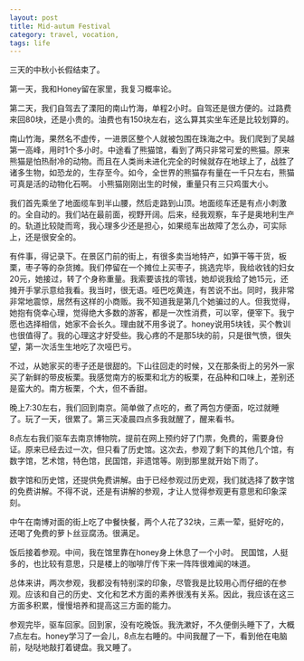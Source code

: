 ```yaml
---
layout: post
title: Mid-autum Festival
category: travel, vocation,
tags: life
---
```


三天的中秋小长假结束了。

第一天，我和Honey留在家里，我复习概率论。

第二天，我们自驾去了溧阳的南山竹海，单程2小时。自驾还是很方便的。过路费来回80块，还是小贵的。油费也有150块左右，这么算其实坐车还是比较划算的。

南山竹海，果然名不虚传，一进景区整个人就被包围在珠海之中。我们爬到了吴越第一高峰，用时1个多小时。中途看了熊猫馆，看到了两只非常可爱的熊猫。原来熊猫是怕热耐冷的动物。而且在人类尚未进化完全的时候就存在地球上了，战胜了诸多生物，如恐龙的，生存至今。如今，全世界的熊猫存有量在一千只左右，熊猫可真是活的动物化石啊。 小熊猫刚刚出生的时候，重量只有三只鸡蛋大小。

我们首先乘坐了地面缆车到半山腰，然后走路到山顶。地面缆车还是有点小刺激的。全自动的。我们站在最前面，视野开阔。后来，经我观察，车子是奥地利生产的。轨道比较陡而弯，我心理多少还是担心，如果缆车出故障了怎么办，可实际上，还是很安全的。

有件事，得记录下。在景区门前的街上，有很多卖当地特产，如笋干等干货，板栗，枣子等的杂货摊。我们停留在一个摊位上买枣子，挑选完毕，我给收钱的妇女20元，她接过，转了个身称重量。我索要该找的零钱，她却说我给了她15元，还摊开手掌示意给我看。我当时，很无语。哑巴吃黄连，有苦说不出。同时，我非常非常地震惊，居然有这样的小商贩。我不知道我是第几个她骗过的人。但我觉得，她抱有侥幸心理，觉得绝大多数的游客，都是一次性消费，可以宰，便宰下。我宁愿也选择相信，她家不会长久。理由就不用多说了。honey说用5块钱，买个教训也很值得了。我的心理这才好受些。我心疼的不是那5块的前，只是很气愤，很失望，第一次活生生地吃了次哑巴亏。

不过，从她家买的枣子还是很甜的。下山往回走的时候，又在那条街上的另外一家买了新鲜的带皮板栗。我感觉南方的板栗和北方的板栗，在品种和口味上，差别还是蛮大的。南方板栗，个大，但不香甜。


晚上7:30左右，我们回到南京。简单做了点吃的，煮了两包方便面，吃过就睡了。玩了一天，很累了。第三天凌晨四点多我就醒了，醒来看书。

8点左右我们驱车去南京博物院，提前在网上预约好了门票，免费的，需要身份证。原来已经去过一次，但只看了历史馆。这次去，参观了剩下的其他几个馆，有数字馆，艺术馆，特色馆，民国馆，非遗馆等。刚到那里就开始下雨了。

数字馆和历史馆，还提供免费讲解。由于已经参观过历史观，我们就选择了数字馆的免费讲解。不得不说，还是有讲解的参观，才让人觉得参观更有意思和印象深刻。

中午在南博对面的街上吃了中餐快餐，两个人花了32块，三素一荤，挺好吃的，还喝了免费的萝卜丝豆腐汤。很满足。

饭后接着参观。中间，我在馆里靠在honey身上休息了一个小时。 民国馆，人挺多的，也比较有意思，只是楼上的咖啡厅传下来一阵阵很难闻的味道。

总体来讲，两次参观，我都没有特别深的印象，尽管我是比较用心而仔细的在参观。应该和自己的历史、文化和艺术方面的素养很浅有关系。因此，我应该在这三方面多积累，慢慢培养和提高这三方面的能力。

参观完毕，驱车回家。回到家，没有吃晚饭。我洗漱好，不久便倒头睡下了，大概7点左右。honey学习了一会儿，8点左右睡的。中间我醒了一下，看到他在电脑前，哒哒地敲打着键盘。我又睡了。





